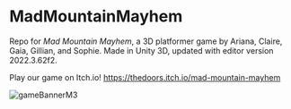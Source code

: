 # MadMountainMayhem
 Repo for _Mad Mountain Mayhem_, a 3D platformer game by Ariana, Claire, Gaia, Gillian, and Sophie. 
 Made in Unity 3D, updated with editor version 2022.3.62f2.

 Play our game on Itch.io! https://thedoors.itch.io/mad-mountain-mayhem

![gameBannerM3](https://github.com/ssianen/MadMountainMayhem/blob/main/gameBannerM3.png)
